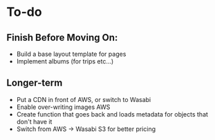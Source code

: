 # To-do

## Finish Before Moving On:
- Build a base layout template for pages
- Implement albums (for trips etc...)

## Longer-term
- Put a CDN in front of AWS, or switch to Wasabi
- Enable over-writing images AWS
- Create function that goes back and loads metadata for objects that don't have it
- Switch from AWS -> Wasabi S3 for better pricing